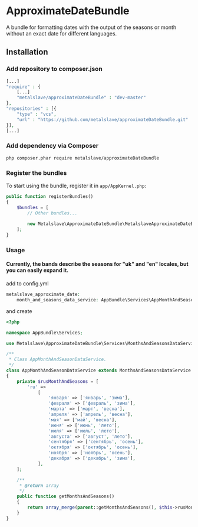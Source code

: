 # ApproximateDateBundle

A bundle for formatting dates with the output of the seasons or month without an exact date for different languages.

## Installation

### Add repository to composer.json

```php
[...]
"require" : {
    [...]
    "metalslave/approximateDateBundle" : "dev-master"
},
"repositories" : [{
    "type" : "vcs",
    "url" : "https://github.com/metalslave/approximateDateBundle.git"
}],
[...]
```
### Add dependency via Composer

```php composer.phar require metalslave/approximateDateBundle```

### Register the bundles

To start using the bundle, register it in `app/AppKernel.php`:

```php
public function registerBundles()
{
    $bundles = [
        // Other bundles...
        
        new Metalslave\ApproximateDateBundle\MetalslaveApproximateDateBundle(),
    ];
}
```


### Usage
#### Currently, the bands describe the seasons for "uk" and "en" locales, but you can easily expand it. 
add to config.yml
```php
metalslave_approximate_date:
    month_and_seasons_data_service: AppBundle\Services\AppMonthAndSeasonDataService 
```
and create
 ```php
 <?php
 
 namespace AppBundle\Services;
 
 use Metalslave\ApproximateDateBundle\Services\MonthsAndSeasonsDataService;
 
 /**
  * Class AppMonthAndSeasonDataService.
  */
 class AppMonthAndSeasonDataService extends MonthsAndSeasonsDataService
 {
     private $rusMonthAndSeasons = [
         'ru' =>
             [
                 'января' => ['январь', 'зима'],
                 'февраля' => ['февраль', 'зима'],
                 'марта' => ['март', 'весна'],
                 'апреля' => ['апрель', 'весна'],
                 'мая' => ['май', 'весна'],
                 'июня' => ['июнь', 'лето'],
                 'июля' => ['июль', 'лето'],
                 'августа' => ['август', 'лето'],
                 'сентября' => ['сентябрь', 'осень'],
                 'октября' => ['октябрь', 'осень'],
                 'ноября' => ['ноябрь', 'осень'],
                 'декабря' => ['декабрь', 'зима'],
             ],
     ];
 
     /**
      * @return array
      */
     public function getMonthsAndSeasons()
     {
         return array_merge(parent::getMonthsAndSeasons(), $this->rusMonthAndSeasons);
     }
 }

 ```